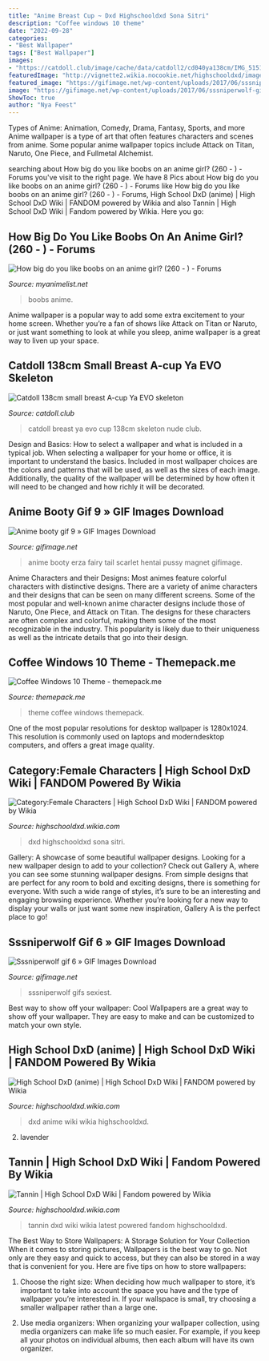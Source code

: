 ```yaml
---
title: "Anime Breast Cup ~ Dxd Highschooldxd Sona Sitri"
description: "Coffee windows 10 theme"
date: "2022-09-28"
categories:
- "Best Wallpaper"
tags: ["Best Wallpaper"]
images:
- "https://catdoll.club/image/cache/data/catdoll2/cd040ya138cm/IMG_5151(20200805-013948)-508x696.JPG"
featuredImage: "http://vignette2.wikia.nocookie.net/highschooldxd/images/1/1f/Tannin_full_body.jpg/revision/latest?cb=20150414043215"
featured_image: "https://gifimage.net/wp-content/uploads/2017/06/sssniperwolf-gif-6.gif"
image: "https://gifimage.net/wp-content/uploads/2017/06/sssniperwolf-gif-6.gif"
ShowToc: true
author: "Nya Feest"
---
```



Types of Anime: Animation, Comedy, Drama, Fantasy, Sports, and more
Anime wallpaper is a type of art that often features characters and scenes from anime. Some popular anime wallpaper topics include Attack on Titan, Naruto, One Piece, and Fullmetal Alchemist.

	

		
searching about How big do you like boobs on an anime girl? (260 - ) - Forums you've visit to the right page. We have 8 Pics about How big do you like boobs on an anime girl? (260 - ) - Forums like How big do you like boobs on an anime girl? (260 - ) - Forums, High School DxD (anime) | High School DxD Wiki | FANDOM powered by Wikia and also Tannin | High School DxD Wiki | Fandom powered by Wikia. Here you go:
		
    
## How Big Do You Like Boobs On An Anime Girl? (260 - ) - Forums

<img loading=lazy src="http://i.imgur.com/Qra0IM4.jpg1" onerror="this.onerror=null;this.src='https://tse4.mm.bing.net/th?id=OIP.Z75a6xRhxYNneCQ3aMZmFQHaB2&amp;pid=15.1';" alt="How big do you like boobs on an anime girl? (260 - ) - Forums">

_Source: myanimelist.net_

>boobs anime. 

	

Anime wallpaper is a popular way to add some extra excitement to your home screen. Whether you’re a fan of shows like Attack on Titan or Naruto, or just want something to look at while you sleep, anime wallpaper is a great way to liven up your space.

    
## Catdoll 138cm Small Breast A-cup Ya EVO Skeleton

<img loading=lazy src="https://catdoll.club/image/cache/data/catdoll2/cd040ya138cm/IMG_5151(20200805-013948)-508x696.JPG" onerror="this.onerror=null;this.src='https://tse4.mm.bing.net/th?id=OIP.v9kr0BGakN4YnoQBg6ZPZAHaKJ&amp;pid=15.1';" alt="Catdoll 138cm small breast A-cup Ya EVO skeleton">

_Source: catdoll.club_

>catdoll breast ya evo cup 138cm skeleton nude club. 

	

Design and Basics: How to select a wallpaper and what is included in a typical job.
When selecting a wallpaper for your home or office, it is important to understand the basics. Included in most wallpaper choices are the colors and patterns that will be used, as well as the sizes of each image. Additionally, the quality of the wallpaper will be determined by how often it will need to be changed and how richly it will be decorated.

    
## Anime Booty Gif 9 » GIF Images Download

<img loading=lazy src="http://gifimage.net/wp-content/uploads/2017/09/anime-booty-gif-9.gif" onerror="this.onerror=null;this.src='https://tse1.mm.bing.net/th?id=OIP.Cpkebara4wBEu2z4d28t2QHaEK&amp;pid=15.1';" alt="Anime booty gif 9 » GIF Images Download">

_Source: gifimage.net_

>anime booty erza fairy tail scarlet hentai pussy magnet gifimage. 

	

Anime Characters and their Designs: Most animes feature colorful characters with distinctive designs.
There are a variety of anime characters and their designs that can be seen on many different screens. Some of the most popular and well-known anime character designs include those of Naruto, One Piece, and Attack on Titan. The designs for these characters are often complex and colorful, making them some of the most recognizable in the industry. This popularity is likely due to their uniqueness as well as the intricate details that go into their design.

    
## Coffee Windows 10 Theme - Themepack.me

<img loading=lazy src="http://themepack.me/i/c/749x468/media/g/1035/coffee-theme-av11.jpg" onerror="this.onerror=null;this.src='https://tse1.mm.bing.net/th?id=OIP.3l6lzS_gW42SunxvAE549gHaEo&amp;pid=15.1';" alt="Coffee Windows 10 Theme - themepack.me">

_Source: themepack.me_

>theme coffee windows themepack. 

	

One of the most popular resolutions for desktop wallpaper is 1280x1024. This resolution is commonly used on laptops and moderndesktop computers, and offers a great image quality.

    
## Category:Female Characters | High School DxD Wiki | FANDOM Powered By Wikia

<img loading=lazy src="https://vignette1.wikia.nocookie.net/highschooldxd/images/c/cd/Sona_Sitri_-_Profile_Pic_Infobox.png/revision/latest?cb=20140723163104" onerror="this.onerror=null;this.src='https://tse4.mm.bing.net/th?id=OIP.En7yqPHcqiL-tWjd8IGwngHaKG&amp;pid=15.1';" alt="Category:Female Characters | High School DxD Wiki | FANDOM powered by Wikia">

_Source: highschooldxd.wikia.com_

>dxd highschooldxd sona sitri. 

	

Gallery: A showcase of some beautiful wallpaper designs.
Looking for a new wallpaper design to add to your collection? Check out Gallery A, where you can see some stunning wallpaper designs. From simple designs that are perfect for any room to bold and exciting designs, there is something for everyone. With such a wide range of styles, it’s sure to be an interesting and engaging browsing experience. Whether you’re looking for a new way to display your walls or just want some new inspiration, Gallery A is the perfect place to go!





	
	
    
## Sssniperwolf Gif 6 » GIF Images Download

<img loading=lazy src="https://gifimage.net/wp-content/uploads/2017/06/sssniperwolf-gif-6.gif" onerror="this.onerror=null;this.src='https://tse4.mm.bing.net/th?id=OIP.ldCcO3LqFWJkH9mimvbILQAAAA&amp;pid=15.1';" alt="Sssniperwolf gif 6 » GIF Images Download">

_Source: gifimage.net_

>sssniperwolf gifs sexiest. 

	

Best way to show off your wallpaper:
Cool Wallpapers are a great way to show off your wallpaper. They are easy to make and can be customized to match your own style.

    
## High School DxD (anime) | High School DxD Wiki | FANDOM Powered By Wikia

<img loading=lazy src="https://vignette.wikia.nocookie.net/highschooldxd/images/a/ae/Highschooldxd.jpg/revision/latest?cb=20121218064353" onerror="this.onerror=null;this.src='https://tse3.mm.bing.net/th?id=OIP.34vtuA1vTkADiVDz07LE6wHaKe&amp;pid=15.1';" alt="High School DxD (anime) | High School DxD Wiki | FANDOM powered by Wikia">

_Source: highschooldxd.wikia.com_

>dxd anime wiki wikia highschooldxd. 

	

2. lavender 

    
## Tannin | High School DxD Wiki | Fandom Powered By Wikia

<img loading=lazy src="http://vignette2.wikia.nocookie.net/highschooldxd/images/1/1f/Tannin_full_body.jpg/revision/latest?cb=20150414043215" onerror="this.onerror=null;this.src='https://tse4.mm.bing.net/th?id=OIP.7y3RnOfi8l0EpOlL_y8ZDwHaL8&amp;pid=15.1';" alt="Tannin | High School DxD Wiki | Fandom powered by Wikia">

_Source: highschooldxd.wikia.com_

>tannin dxd wiki wikia latest powered fandom highschooldxd. 

	

The Best Way to Store Wallpapers: A Storage Solution for Your Collection
When it comes to storing pictures, Wallpapers is the best way to go. Not only are they easy and quick to access, but they can also be stored in a way that is convenient for you. Here are five tips on how to store wallpapers:
1) Choose the right size: When deciding how much wallpaper to store, it’s important to take into account the space you have and the type of wallpaper you’re interested in. If your wallspace is small, try choosing a smaller wallpaper rather than a large one.

2) Use media organizers: When organizing your wallpaper collection, using media organizers can make life so much easier. For example, if you keep all your photos on individual albums, then each album will have its own organizer.


